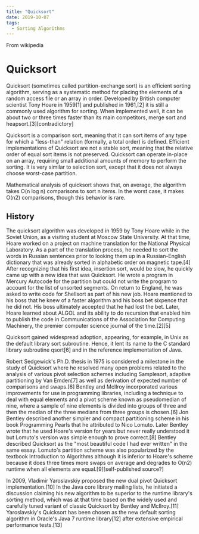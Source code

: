 ```yaml
---
title: "Quicksort"
date: 2019-10-07
tags: 
  - Sorting Algorithms
---
```


From wikipedia

# Quicksort

Quicksort (sometimes called partition-exchange sort) is an efficient sorting
algorithm, serving as a systematic method for placing the elements of a random
access file or an array in order. Developed by British computer scientist Tony
Hoare in 1959[1] and published in 1961,[2] it is still a commonly used
algorithm for sorting. When implemented well, it can be about two or three
times faster than its main competitors, merge sort and
heapsort.[3][contradictory]

Quicksort is a comparison sort, meaning that it can sort items of any type for
which a "less-than" relation (formally, a total order) is defined. Efficient
implementations of Quicksort are not a stable sort, meaning that the relative
order of equal sort items is not preserved. Quicksort can operate in-place on
an array, requiring small additional amounts of memory to perform the sorting.
It is very similar to selection sort, except that it does not always choose
worst-case partition.

Mathematical analysis of quicksort shows that, on average, the algorithm takes
O(n log n) comparisons to sort n items. In the worst case, it makes O(n2)
comparisons, though this behavior is rare.

## History

The quicksort algorithm was developed in 1959 by Tony Hoare while in the Soviet
Union, as a visiting student at Moscow State University. At that time, Hoare
worked on a project on machine translation for the National Physical
Laboratory. As a part of the translation process, he needed to sort the words
in Russian sentences prior to looking them up in a Russian-English dictionary
that was already sorted in alphabetic order on magnetic tape.[4] After
recognizing that his first idea, insertion sort, would be slow, he quickly came
up with a new idea that was Quicksort. He wrote a program in Mercury Autocode
for the partition but could not write the program to account for the list of
unsorted segments. On return to England, he was asked to write code for
Shellsort as part of his new job. Hoare mentioned to his boss that he knew of a
faster algorithm and his boss bet sixpence that he did not. His boss ultimately
accepted that he had lost the bet. Later, Hoare learned about ALGOL and its
ability to do recursion that enabled him to publish the code in Communications
of the Association for Computing Machinery, the premier computer science
journal of the time.[2][5]

Quicksort gained widespread adoption, appearing, for example, in Unix as the
default library sort subroutine. Hence, it lent its name to the C standard
library subroutine qsort[6] and in the reference implementation of Java.

Robert Sedgewick's Ph.D. thesis in 1975 is considered a milestone in the study
of Quicksort where he resolved many open problems related to the analysis of
various pivot selection schemes including Samplesort, adaptive partitioning by
Van Emden[7] as well as derivation of expected number of comparisons and
swaps.[6] Bentley and McIlroy incorporated various improvements for use in
programming libraries, including a technique to deal with equal elements and a
pivot scheme known as pseudomedian of nine, where a sample of nine elements is
divided into groups of three and then the median of the three medians from
three groups is chosen.[6] Jon Bentley described another simpler and compact
partitioning scheme in his book Programming Pearls that he attributed to Nico
Lomuto. Later Bentley wrote that he used Hoare's version for years but never
really understood it but Lomuto's version was simple enough to prove
correct.[8] Bentley described Quicksort as the "most beautiful code I had ever
written" in the same essay. Lomuto's partition scheme was also popularized by
the textbook Introduction to Algorithms although it is inferior to Hoare's
scheme because it does three times more swaps on average and degrades to O(n2)
runtime when all elements are equal.[9][self-published source?]

In 2009, Vladimir Yaroslavskiy proposed the new dual pivot Quicksort
implementation.[10] In the Java core library mailing lists, he initiated a
discussion claiming his new algorithm to be superior to the runtime library's
sorting method, which was at that time based on the widely used and carefully
tuned variant of classic Quicksort by Bentley and McIlroy.[11] Yaroslavskiy's
Quicksort has been chosen as the new default sorting algorithm in Oracle's Java
7 runtime library[12] after extensive empirical performance tests.[13]
